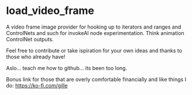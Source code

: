 # load_video_frame
A video frame image provider for hooking up to iterators and ranges and ControlNets and such for invokeAI node experimentation. Think animation ControlNet outputs.

Feel free to contribute or take ispiration for your own ideas and thanks to those who already have!

Aslo... teach me how to github... its been too long.

Bonus link for those that are overly comfortable financially and like things I do:
https://ko-fi.com/gille

